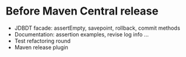 # Before Maven Central release 
* JDBDT facade: assertEmpty, savepoint, rollback, commit methods
* Documentation: assertion examples, revise log info ...
* Test refactoring round
* Maven release plugin
